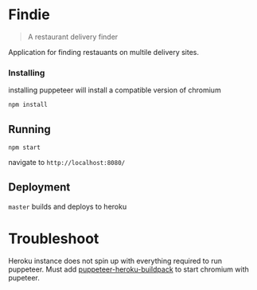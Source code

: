 # Findie

> A restaurant delivery finder

Application for finding restauants on multile delivery sites.

### Installing

installing puppeteer will install a compatible version of chromium

```
npm install
```

## Running

```
npm start
```

navigate to `http://localhost:8080/`

## Deployment

`master` builds and deploys to heroku

# Troubleshoot

Heroku instance does not spin up with everything required to run puppeteer. Must add [puppeteer-heroku-buildpack][1] to start chromium with pupeteer.

[1]: https://github.com/jontewks/puppeteer-heroku-buildpack